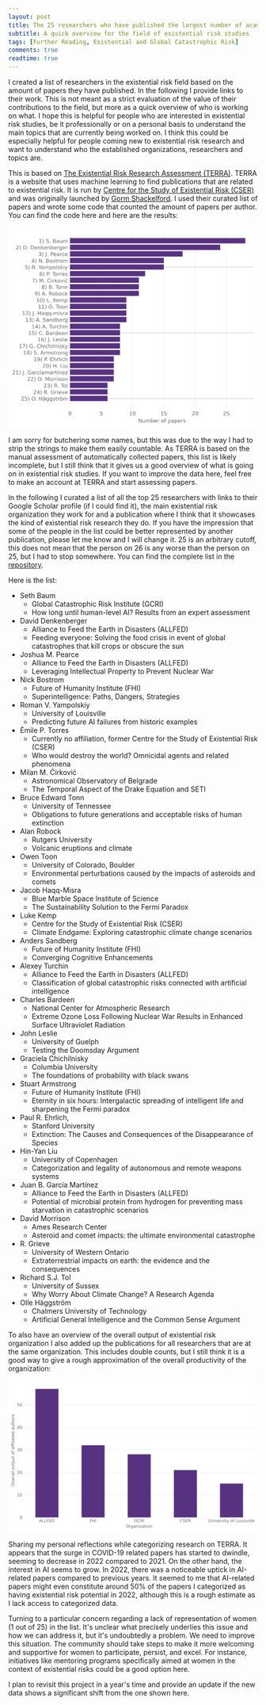 ```yaml
---
layout: post
title: The 25 researchers who have published the largest number of academic articles on existential risk
subtitle: A quick overview for the field of existential risk studies
tags: [Further Reading, Existential and Global Catastrophic Risk]
comments: true
readtime: true
---
```


I created a list of researchers in the existential risk field based on the amount of papers they have published. In the following I provide links to their work. This is not meant as a strict evaluation of the value of their contributions to the field, but more as a quick overview of who is working on what. I hope this is helpful for people who are interested in existential risk studies, be it professionally or on a personal basis to understand the main topics that are currently being worked on. I think this could be especially helpful for people coming new to existential risk research and want to understand who the established organizations, researchers and topics are. 

This is based on [The Existential Risk Research Assessment (TERRA)](https://terra.cser.ac.uk/). TERRA is a website that uses machine learning to find publications that are related to existential risk. It is run by [Centre for the Study of Existential Risk (CSER)](https://www.cser.ac.uk/) and was originally launched by [Gorm Shackelford](https://scholar.google.co.za/citations?user=lLtc-n0AAAAJ&hl=en). I used their curated list of papers and wrote some code that counted the amount of papers per author. You can find the code here and here are the results:

![Main Researchers](https://raw.githubusercontent.com/florianjehn/Societal_Collapse/main/assets/img/main_reseachers.png)

I am sorry for butchering some names, but this was due to the way I had to strip the strings to make them easily countable. As TERRA is based on the manual assessment of automatically collected papers, this list is likely incomplete, but I still think that it gives us a good overview of what is going on in existential risk studies. If you want to improve the data here, feel free to make an account at TERRA and start assessing papers. 

In the following I curated a list of all the top 25 researchers with links to their Google Scholar profile (if I could find it), the main existential risk organization they work for and a publication where I think that it showcases the kind of existential risk research they do. If you have the impression that some of the people in the list could be better represented by another publication, please let me know and I will change it. 25 is an arbitrary cutoff, this does not mean that the person on 26 is any worse than the person on 25, but I had to stop somewhere. You can find the complete list in the [repository](https://github.com/florianjehn/X-Risk-Rank). 

Here is the list: 
* Seth Baum
    - Global Catastrophic Risk Institute (GCRI)
    - How long until human-level AI? Results from an expert assessment
* David Denkenberger
    - Alliance to Feed the Earth in Disasters (ALLFED)
    - Feeding everyone: Solving the food crisis in event of global catastrophes that kill crops or obscure the sun
* Joshua M. Pearce
    - Alliance to Feed the Earth in Disasters (ALLFED)
    - Leveraging Intellectual Property to Prevent Nuclear War
* Nick Bostrom
    - Future of Humanity Institute (FHI)
    - Superintelligence: Paths, Dangers, Strategies
* Roman V. Yampolskiy
    - University of Louisville
    - Predicting future AI failures from historic examples
* Émile P. Torres
    - Currently no affiliation, former Centre for the Study of Existential Risk (CSER)
    - Who would destroy the world? Omnicidal agents and related phenomena
* Milan M. Ćirković
    - Astronomical Observatory of Belgrade
    - The Temporal Aspect of the Drake Equation and SETI
* Bruce Edward Tonn
    - University of Tennessee
    - Obligations to future generations and acceptable risks of human extinction
* Alan Robock
    - Rutgers University
    - Volcanic eruptions and climate
* Owen Toon
    - University of Colorado, Boulder
    - Environmental perturbations caused by the impacts of asteroids and comets
* Jacob Haqq-Misra
    - Blue Marble Space Institute of Science
    - The Sustainability Solution to the Fermi Paradox
* Luke Kemp
    - Centre for the Study of Existential Risk (CSER)
    - Climate Endgame: Exploring catastrophic climate change scenarios
* Anders Sandberg
    - Future of Humanity Institute (FHI)
    - Converging Cognitive Enhancements
* Alexey Turchin
    - Alliance to Feed the Earth in Disasters (ALLFED)
    - Classification of global catastrophic risks connected with artificial intelligence
* Charles Bardeen
    - National Center for Atmospheric Research
    - Extreme Ozone Loss Following Nuclear War Results in Enhanced Surface Ultraviolet Radiation
* John Leslie
    - University of Guelph
    - Testing the Doomsday Argument
* Graciela Chichilnisky
    - Columbia University
    - The foundations of probability with black swans
* Stuart Armstrong
    - Future of Humanity Institute (FHI)
    - Eternity in six hours: Intergalactic spreading of intelligent life and sharpening the Fermi paradox
* Paul R. Ehrlich,
    - Stanford University
    - Extinction: The Causes and Consequences of the Disappearance of Species
* Hin-Yan Liu
    - University of Copenhagen
    - Categorization and legality of autonomous and remote weapons systems
* Juan B. García Martínez
    - Alliance to Feed the Earth in Disasters (ALLFED)
    - Potential of microbial protein from hydrogen for preventing mass starvation in catastrophic scenarios
* David Morrison
    - Ames Research Center
    - Asteroid and comet impacts: the ultimate environmental catastrophe
* R. Grieve
    - University of Western Ontario
    - Extraterrestrial impacts on earth: the evidence and the consequences
* Richard S.J. Tol
    - University of Sussex
    - Why Worry About Climate Change? A Research Agenda
* Olle Häggström
    - Chalmers University of Technology
    - Artificial General Intelligence and the Common Sense Argument

To also have an overview of the overall output of existential risk organization I also added up the publications for all researchers that are at the same organization. This includes double counts, but I still think it is a good way to give a rough approximation of the overall productivity of the organization: 

![Main Orgs](https://raw.githubusercontent.com/florianjehn/Societal_Collapse/main/assets/img/main_orgs.png)

Sharing my personal reflections while categorizing research on TERRA. It appears that the surge in COVID-19 related papers has started to dwindle, seeming to decrease in 2022 compared to 2021. On the other hand, the interest in AI seems to grow. In 2022, there was a noticeable uptick in AI-related papers compared to previous years. It seemed to me that AI-related papers might even constitute around 50% of the papers I categorized as having existential risk potential in 2022, although this is a rough estimate as I lack access to categorized data.

Turning to a particular concern regarding a lack of representation of women (1 out of 25) in the list. It's unclear what precisely underlies this issue and how we can address it, but it's undoubtedly a problem. We need to improve this situation. The community should take steps to make it more welcoming and supportive for women to participate, persist, and excel. For instance, initiatives like mentoring programs specifically aimed at women in the context of existential risks could be a good option here.

I plan to revisit this project in a year's time and provide an update if the new data shows a significant shift from the one shown here.
